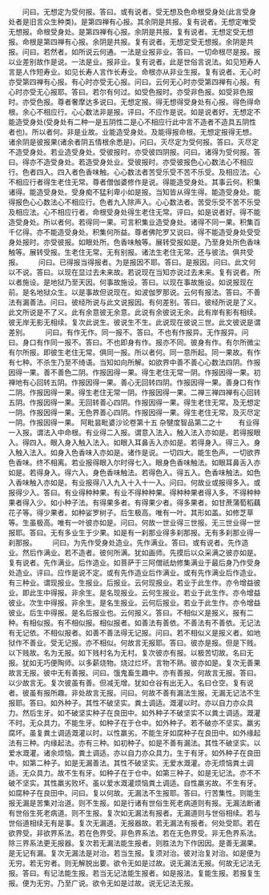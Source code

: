 <!-- { "loadSidebar": true } -->
　　问曰。无想定为受何报。答曰。或有说者。受无想及色命根受身处(此言受身处者是旧言众生种类)。是第四禅有心报。其余阴是共报。复有说者。无想定唯受无想报。命根受身处。是第四禅有心报。余阴是共报。复有说者。无想定受无想报。命根是第四禅有心报。余阴是共报。复有说者。无想定受无想报。余阴是共报。问曰。若然者。如所说云何通。一法是业报非业。答曰。一切命根尽是报。报以业差别故作是说。一法是业。报非业。复有说者。此是世俗言说法。如见短寿人言是人作短寿业。如见长寿人言作长寿业。命根亦从非业生报。复有说者。无心时亦受第四禅有心报。有心时亦受无心报。问曰。云何无心时亦受第四禅有心报。有心时亦受无心报耶。答曰。若尔有何过。如受色报时。亦受非色报。如受非色报时。亦受色报。尊者奢摩达多说曰。无想定报。得无想得受身处有心报。得色得命根。余心不相应行。心心数法非是报。评曰。不应作是说。如是说者好。无想定不能造受身处(受身处有二种一是五阴性二是心不相应行此中言不造者不造具五阴性者也)。所以者何。非是业故。业能造受身处。及能得报命根。无想定报得无想。诸余阴是彼报果(诸余者阴五情根余悉是)。问曰。灭尽定为受何报。答曰。灭尽定不造受身处。若业造受身处。受彼报时。亦受彼四阴报。问曰。诸得为受何报。答曰。得亦不造受身处。若造受身处业。受彼报时。亦受彼报色心心数法心不相应行。色者四入。四入者色香味触。心心数法者苦受乐受不苦不乐受。及相应法。心不相应行者得生老住无常。尊者僧伽婆修作是说。得能造受身处。其事云何。积集诸得。能造受身处。受身痴不猛利卑小如是报。当知皆从得生得。能造受身处。能得报色心心数法心不相应行。色者九入除声入。心心数法者。苦受乐受不苦不乐受及相应法。心不相应行者。命根受身处得生老住无常。评曰。如是说者好。得不能造受身处。所以者何。若得同一果。可言积集业造受身处。诸得不同一果。积集百千亿得。亦不能造受身处。积集何所益。尊者佛陀罗又说曰。得不能造受身处受受身处报时。亦受彼报。如眼处所。色香味触等。展转受报如是。乃至身处所色香味触等。展转受报。生老住无常。无有别报。诸法生老住无常。还与彼法。俱共受报。
　　问曰。已得报当得报者。为是报因不耶。答曰。是报因。问曰。此文何以不说。答曰。以现在显过去未来故。若说现在当知亦说过去未来。复有说者。所以者施设。是地狱乃至天因。何事故施设。答曰。以现在事故施设。如说报现在前。是名地狱众生。以是事故但说现在。如波伽罗那说。云何有报法。答曰。不善法有漏善法。问曰。彼经所说与此文说报因。有何差别。答曰。彼经所说是了义。此文所说是不了义。此有余意彼无余意。此说有余彼说无余。此有岸有影有相续。彼无岸无影无相续。复次此说生。彼说生不生。此说现在彼说三世。此文彼说是谓差别。
　　问曰。有作无作。同一报不。答曰。不也有作报异。无作报异。问曰。身口有作同一报不。答曰。不也即身有作。报亦不同。彼身有作。有尔所微尘有尔所报。即彼生老住无常。俱同一报。所以者何。同一意所起。同一果故。有作有七种。不杀生乃至不绮语。当知如向所解。如欲界中善不善心心数法四阴。作报因得一果。善不善色二阴。作报因得一果。得生老住无常一阴。作报因得一果。初禅地有心回转五阴。作报因得一果。善心无回转四阴。作报因得一果。善身口有作二阴。作报因得一果。得生老住无常一阴。作报因得一果。二禅三禅四禅有心回转五阴。作报因得一果。无回转善心四阴。作报因得一果。得生老住无常。及无想定一阴。作报因得一果。无色界善心四阴。作报因得一果。得生老住无常。及灭尽定一阴。作报因得一果。
阿毗昙毗婆沙论卷第十五
杂犍度智品第二之十
　　有业得一入报。谓法入中命根。有业得二入报。谓意入法入。触入法入亦如是。若得报眼入。得四入。眼入身入触入法入。如眼入耳鼻舌入亦如是。若得身入。得三入。身入触入法入。如身入色香味入亦如是。诸作是说。一切四大。能生色声。一切欲界色香味。终不相离。若业报得眼入尔时得七入。眼身色香味触法。如眼耳鼻舌入亦如是。若得身入。得六入。身色香味触法。若得色入。得五入。色香味触法。如色入香味触入亦如是。有业报得八入九入十入十一入。问曰。何故业或报得多入。或报得少入。答曰。有业得种种果。有业不得种种果。得种种果者得入多。不得种种果者得入少。如小种子法。有得果多者。有得果少者。得多果者。如甘蔗蒲萄稻藕花子等。得少果者。如种娑罗树子。后生极高。唯有一叶。其形如盖。如修芝草等。生虽极高。唯有一叶彼亦如是。问曰。何故一世业得三世报。无三世业得一世报耶。答曰。无有多业生于少果。如是有一刹那业得多刹那报。无有多刹那业得一刹那报。
　　问曰。为先作受身处造业。先作满业。答曰。或有说者。先作造业。然后作满业。若不造者。彼何所满。犹如画师。先摸后以众采满之彼亦如是。复有说者。先作满业。后作造业。如菩萨于三阿僧祇劫修集满业于最后身乃作受身处造业。评曰。应作是说不定。或有先作造业后作满业。或有先作满业后作造业。有三种业。谓现报业。生报业。后报业。云何现报业。若业于此生作。亦令增益彼业。即此生中得报。非余生。是名现报业。云何生报业。若业于此生作。亦令增益彼业。次生中得报。非余生。是名生报业。云何后报业。若业于此生作。亦令增益彼业。后生中得报。是名后报业也。云何报义。答曰。不相似义是报义。报有二种。有相似报。有不相似报。相似报者。如善法有善依。不善法有不善依。无记法有无记依。不相似报者。如善不善法得无记报。问曰。若不相似义是报义者。如地狱作不善业。受无记报。亦不相似。何故言无报耶。答曰。彼亦是报。但是下贱。以下贱故。名为无报。如下贱村名为无村。复次彼亦有报。以极苦切故。名曰无报。犹如无巧便陶师。以多薪烧物。烧过烂坏。言物不熟。彼亦如是。复次无善果故言无报。彼中无有善报。问曰。饿鬼畜生趣中。亦有善报。何故言无报。答曰。以少故言无。复次彼虽有善。但减无增。犹如仓谷有出无入。名曰仓空。复有说者。彼虽有报所趣。非处故言无报。问曰。何故不善有漏法生报。无漏无记法不生报耶。答曰。如外种子。其性不破坚实。粪土调适。溉灌以时。亦以自力亦众具力。然后生牙。如不破坚实种子在良田中。如外种子不破坚实不以粪土调适。溉灌不时。无众具力。不能生牙。如种子在于仓中。如外种子。若不破亦不坚实。羸劣腐坏。虽复粪土调适溉灌以时。以性羸劣。不能生牙如腐种子在良田中。如外缘起法有三种。内缘起法。亦有三种。如初种子。如是不善有漏法。其性不破坚实。以爱水溉灌。诸余烦恼。粪土调适。亦以自力亦众具力。生于有牙。如外种子在良田中。如第二种子。如是无漏善法。其性不破坚实。无爱水溉灌。亦无烦恼粪土调适。无众具力。故不生有牙。如种子在于仓中。如第三种子。如是无记法。亦不不破不坚实。其性羸劣败坏。虽以爱水溉灌烦恼粪土调适。自性羸劣故。不生有牙。如腐种子在良田中。问曰。复以何故。无漏法不生报耶。答曰。行苦集性。则能生报无漏是苦集对治道。则不生报。如是行诸有世俗生死老病道则有报。无漏法断诸有世俗生死老病道。则不生报。复次如无漏法有报者。无漏道则与世俗相续。若与世俗道相续无有是事。复次无漏道。无报器故。若无漏法有报者。何处受耶。若在欲界受。非欲界系法。若在色界受。非色界系法。若在无色界受。非无色界系法。除三界系法更无报器。复次若无漏法能生报者。则胜法为下作因因。是善无漏果。是无记有漏。复次无漏法是对治。若当生报。复须对治。彼对治复对治。如是便为无穷。若无穷者。则无解脱出要。欲令无如是过故。说无漏法无报。何故无记法无报。答曰。有记法能生报。若当无记法能生报者。如是报法。复能生报。若报复生报。便为无穷。乃至广说。欲令无如是过故。说无记法无报。
